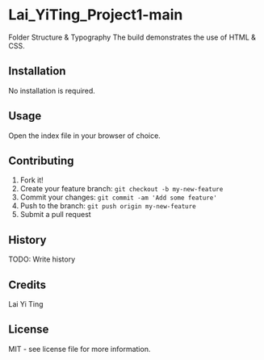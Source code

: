 # Lai_YiTing_Project1-main

Folder Structure &amp; Typography
The build demonstrates the use of HTML & CSS.

## Installation

No installation is required.

## Usage

Open the index file in your browser of choice.

## Contributing

1. Fork it!
2. Create your feature branch: `git checkout -b my-new-feature`
3. Commit your changes: `git commit -am 'Add some feature'`
4. Push to the branch: `git push origin my-new-feature`
5. Submit a pull request

## History

TODO: Write history

## Credits

Lai Yi Ting

## License

MIT - see license file for more information.
